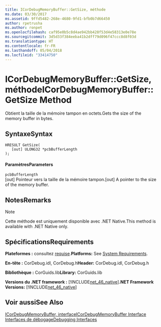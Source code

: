 ```yaml
---
title: ICorDebugMemoryBuffer::GetSize, méthode
ms.date: 03/30/2017
ms.assetid: 9ffd5482-268e-4680-9fd1-bfb0b7d66450
author: rpetrusha
ms.author: ronpet
ms.openlocfilehash: caf95e0b5c8d4ae942bb428f53d4e58313e0e78e
ms.sourcegitcommit: 3d5d33f384eeba41b2dff79d096f47ccc8d8f03d
ms.translationtype: HT
ms.contentlocale: fr-FR
ms.lasthandoff: 05/04/2018
ms.locfileid: "33414750"
---
```

# <a name="icordebugmemorybuffergetsize-method"></a><span data-ttu-id="69960-102">ICorDebugMemoryBuffer::GetSize, méthode</span><span class="sxs-lookup"><span data-stu-id="69960-102">ICorDebugMemoryBuffer::GetSize Method</span></span>
<span data-ttu-id="69960-103">Obtient la taille de la mémoire tampon en octets.</span><span class="sxs-lookup"><span data-stu-id="69960-103">Gets the size of the memory buffer in bytes.</span></span>  
  
## <a name="syntax"></a><span data-ttu-id="69960-104">Syntaxe</span><span class="sxs-lookup"><span data-stu-id="69960-104">Syntax</span></span>  
  
```  
HRESULT GetSize(  
   [out] ULONG32 *pcbBufferLength  
);  
```  
  
#### <a name="parameters"></a><span data-ttu-id="69960-105">Paramètres</span><span class="sxs-lookup"><span data-stu-id="69960-105">Parameters</span></span>  
 `pcbBufferLength`  
 <span data-ttu-id="69960-106">[out] Pointeur vers la taille de la mémoire tampon.</span><span class="sxs-lookup"><span data-stu-id="69960-106">[out] A pointer to the size of the memory buffer.</span></span>  
  
## <a name="remarks"></a><span data-ttu-id="69960-107">Notes</span><span class="sxs-lookup"><span data-stu-id="69960-107">Remarks</span></span>  
  
> [!NOTE]
>  <span data-ttu-id="69960-108">Cette méthode est uniquement disponible avec .NET Native.</span><span class="sxs-lookup"><span data-stu-id="69960-108">This method is available with .NET Native only.</span></span>  
  
## <a name="requirements"></a><span data-ttu-id="69960-109">Spécifications</span><span class="sxs-lookup"><span data-stu-id="69960-109">Requirements</span></span>  
 <span data-ttu-id="69960-110">**Plateformes :** consultez [requise](../../../../docs/framework/get-started/system-requirements.md).</span><span class="sxs-lookup"><span data-stu-id="69960-110">**Platforms:** See [System Requirements](../../../../docs/framework/get-started/system-requirements.md).</span></span>  
  
 <span data-ttu-id="69960-111">**En-tête :** CorDebug.idl, CorDebug.h</span><span class="sxs-lookup"><span data-stu-id="69960-111">**Header:** CorDebug.idl, CorDebug.h</span></span>  
  
 <span data-ttu-id="69960-112">**Bibliothèque :** CorGuids.lib</span><span class="sxs-lookup"><span data-stu-id="69960-112">**Library:** CorGuids.lib</span></span>  
  
 <span data-ttu-id="69960-113">**Versions du .NET framework :** [!INCLUDE[net_46_native](../../../../includes/net-46-native-md.md)]</span><span class="sxs-lookup"><span data-stu-id="69960-113">**.NET Framework Versions:** [!INCLUDE[net_46_native](../../../../includes/net-46-native-md.md)]</span></span>  
  
## <a name="see-also"></a><span data-ttu-id="69960-114">Voir aussi</span><span class="sxs-lookup"><span data-stu-id="69960-114">See Also</span></span>  
 [<span data-ttu-id="69960-115">ICorDebugMemoryBuffer, interface</span><span class="sxs-lookup"><span data-stu-id="69960-115">ICorDebugMemoryBuffer Interface</span></span>](../../../../docs/framework/unmanaged-api/debugging/icordebugmemorybuffer-interface.md)  
 [<span data-ttu-id="69960-116">Interfaces de débogage</span><span class="sxs-lookup"><span data-stu-id="69960-116">Debugging Interfaces</span></span>](../../../../docs/framework/unmanaged-api/debugging/debugging-interfaces.md)
